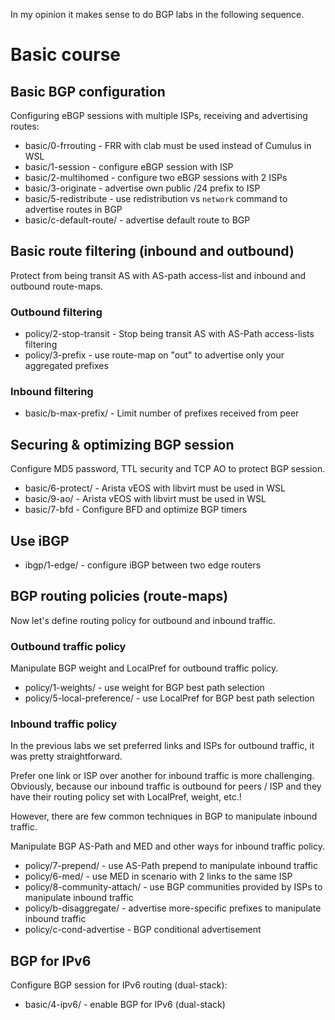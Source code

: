 In my opinion it makes sense to do BGP labs in the following sequence.

# Basic course
## Basic BGP configuration
Configuring eBGP sessions with multiple ISPs, receiving and advertising routes:
- basic/0-frrouting - FRR with clab must be used instead of Cumulus in WSL
- basic/1-session - configure eBGP session with ISP
- basic/2-multihomed - configure two eBGP sessions with 2 ISPs
- basic/3-originate - advertise own public /24 prefix to ISP
- basic/5-redistribute - use redistribution vs `network` command to advertise routes in BGP
- basic/c-default-route/ - advertise default route to BGP
## Basic route filtering (inbound and outbound)
Protect from being transit AS with AS-path access-list and inbound and outbound route-maps.
### Outbound filtering
- policy/2-stop-transit - Stop being transit AS with AS-Path access-lists filtering
- policy/3-prefix - use route-map on "out" to advertise only your aggregated prefixes
### Inbound filtering
- basic/b-max-prefix/ - Limit number of prefixes received from peer
## Securing & optimizing BGP session
Configure MD5 password, TTL security and TCP AO to protect BGP session.
- basic/6-protect/ - Arista vEOS with libvirt must be used in WSL
- basic/9-ao/ - Arista vEOS with libvirt must be used in WSL
- basic/7-bfd - Configure BFD and optimize BGP timers
## Use iBGP
- ibgp/1-edge/ - configure iBGP between two edge routers
## BGP routing policies (route-maps)
Now let's define routing policy for outbound and inbound traffic.
### Outbound traffic policy
Manipulate BGP weight and LocalPref for outbound traffic policy.
- policy/1-weights/ - use weight for BGP best path selection
- policy/5-local-preference/ - use LocalPref for BGP best path selection
### Inbound traffic policy
In the previous labs we set preferred links and ISPs for outbound traffic, it was pretty straightforward.

Prefer one link or ISP over another for inbound traffic is more challenging. Obviously, because our inbound traffic is outbound for peers / ISP and they have their routing policy set with LocalPref, weight, etc.!

However, there are few common techniques in BGP to manipulate inbound traffic.

Manipulate BGP AS-Path and MED and other ways for inbound traffic policy.
- policy/7-prepend/ - use AS-Path prepend to manipulate inbound traffic
- policy/6-med/ - use MED in scenario with 2 links to the same ISP
- policy/8-community-attach/ - use BGP communities provided by ISPs to manipulate inbound traffic
- policy/b-disaggregate/ - advertise more-specific prefixes to manipulate inbound traffic
- policy/c-cond-advertise - BGP conditional advertisement
## BGP for IPv6
Configure BGP session for IPv6 routing (dual-stack):
- basic/4-ipv6/ - enable BGP for IPv6 (dual-stack)







